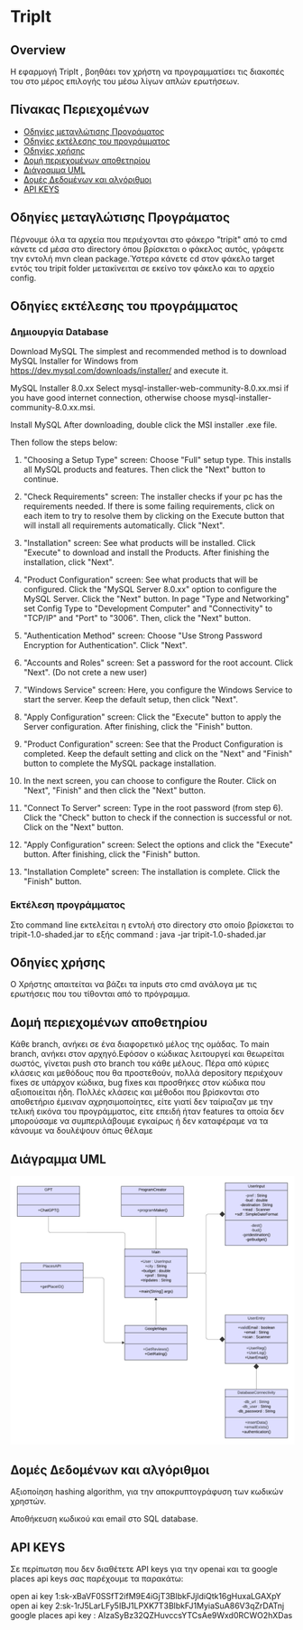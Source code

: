 # TripIt

## Overview

Η εφαρμογή TripIt , βοηθάει τον χρήστη να προγραμματίσει τις διακοπές του στο μέρος επιλογής του μέσω λίγων απλών ερωτήσεων.

## Πίνακας Περιεχομένων

- [Οδηγίες μεταγλώτισης Προγράματος](#οδηγίες-μεταγλώτισσης-προγράμαμτος)
- [Οδηγίες εκτέλεσης του προγράμματος](#οδηγίες-εκτέλεσης-του-προγράμματος)
- [Οδηγίες χρήσης](#Οδηγίες-χρήσης)
- [Δομή περιεχομένων αποθετηρίου](#δομή-περιεχομένων-αποθετηρίου)
- [Διάγραμμα UML](#διάγραμμα-uml)
- [Δομές Δεδομένων και αλγόριθμοι](#δομές-δεδομένων-και-αλγόριθμοι)
- [API KEYS](#api-keys)

## Οδηγίες μεταγλώτισης Προγράματος

Πέρνουμε όλα τα αρχεία που περιέχονται στο φάκερο "tripit" από το cmd κάνετε cd μέσα στο directory όπου βρίσκεται ο φάκελος αυτός, γράφετε την εντολή mvn clean package.Ύστερα κάνετε cd στον φάκελο target εντός του tripit folder μετακίνειται σε εκείνο τον φάκελο και το αρχείο config. 


##  Οδηγίες εκτέλεσης του προγράμματος

### Δημιουργία Database

Download MySQL
The simplest and recommended method is to download MySQL Installer for Windows from https://dev.mysql.com/downloads/installer/ and execute it.

MySQL Installer 8.0.xx
Select mysql-installer-web-community-8.0.xx.msi if you have good internet connection, otherwise choose mysql-installer-community-8.0.xx.msi.

Install MySQL
After downloading, double click the MSI installer .exe file.

Then follow the steps below:

1. "Choosing a Setup Type" screen: Choose "Full" setup type. This installs all MySQL products and features. Then click the "Next" button to continue.

2. "Check Requirements" screen: The installer checks if your pc has the requirements needed. If there is some failing requirements, click on each item to try to resolve them by clicking on the Execute button that will install all requirements automatically. Click "Next".

3. "Installation" screen: See what products will be installed. Click "Execute" to download and install the Products. After finishing the installation, click "Next".

4. "Product Configuration" screen: See what products that will be configured. Click the "MySQL Server 8.0.xx" option to configure the MySQL Server. Click the "Next" button. In page  "Type and Networking" set Config Type to "Development Computer" and "Connectivity" to "TCP/IP" and "Port" to "3006". Then, click the "Next" button.

5. "Authentication Method" screen: Choose "Use Strong Password Encryption for Authentication". Click "Next".

6. "Accounts and Roles" screen: Set a password for the root account. Click "Next". (Do not crete a new user)

7. "Windows Service" screen: Here, you configure the Windows Service to start the server. Keep the default setup, then click "Next".

8. "Apply Configuration" screen: Click the "Execute" button to apply the Server configuration. After finishing, click the "Finish" button.

9. "Product Configuration" screen: See that the Product Configuration is completed. Keep the default setting and click on the "Next" and "Finish" button to complete the MySQL package installation.

10. In the next screen, you can choose to configure the Router. Click on "Next", "Finish" and then click the "Next" button.

11. "Connect To Server" screen: Type in the root password (from step 6). Click the "Check" button to check if the connection is successful or not. Click on the "Next" button.

12. "Apply Configuration" screen: Select the options and click the "Execute" button. After finishing, click the "Finish" button.

13. "Installation Complete" screen: The installation is complete. Click the "Finish" button.


### Εκτέλεση προγράμματος

Στο command line εκτελείται η εντολή στο directory στο οποίο βρίσκεται το tripit-1.0-shaded.jar το εξής command : java -jar tripit-1.0-shaded.jar


## Οδηγίες χρήσης 

Ο Χρήστης απαιτείται να βάζει τα inputs στο cmd ανάλογα με τις ερωτήσεις που του τίθονται από το πρόγραμμα.




## Δομή περιεχομένων αποθετηρίου

Κάθε branch, ανήκει σε ένα διαφορετικό μέλος της ομάδας. Το main branch, ανήκει στον αρχηγό.Εφόσον ο κώδικας λειτουργεί και θεωρείται σωστός, γίνεται push στο branch του κάθε μέλους. Πέρα από κύριες κλάσεις και μεθόδους που θα προστεθούν,
πολλά depository περιέχουν fixes σε υπάρχον κώδικα, bug fixes και προσθήκες στον κώδικα που αξιοποιείται ήδη. Πολλές κλάσεις και μέθοδοι που βρίσκονται στο αποθετήριο έμειναν αχρησιμοποίητες, είτε γιατί δεν ταίριαζαν με την τελική εικόνα του προγράμματος, είτε επειδή ήταν features τα οποία δεν μπορούσαμε να συμπεριλάβουμε εγκαίρως ή δεν καταφέραμε να τα κάνουμε να δουλέψουν όπως θέλαμε


## Διάγραμμα UML

![alt text](https://github.com/lazarosY/TripIT/blob/main/UML.png?raw=true)








## Δομές Δεδομένων και αλγόριθμοι

Αξιοποίηση hashing algorithm, για την αποκρυπτογράφυση των κωδικών χρηστών.

Αποθήκευση κωδικού και email στο SQL database.


## API KEYS 

Σε περίπωτση που δεν διαθέτετε API keys για την openai και τα google places api keys σας παρέχουμε τα παρακάτω:

open ai key 1: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
open ai key 2: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
google places api key : AIzaSyBz32QZHuvccsYTCsAe9Wxd0RCWO2hXDas

